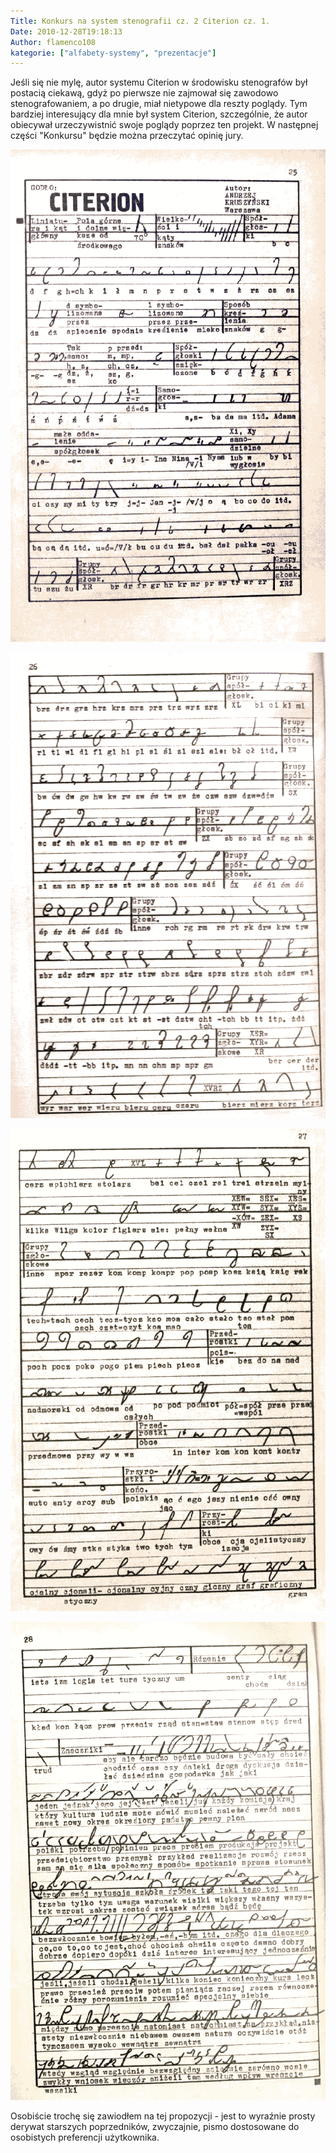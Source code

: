 ```yaml
---
Title: Konkurs na system stenografii cz. 2 Citerion cz. 1.
Date: 2010-12-28T19:18:13
Author: flamenco108
kategorie: ["alfabety-systemy", "prezentacje"]
---
```


Jeśli się nie mylę, autor systemu Citerion w środowisku stenografów był
postacią ciekawą, gdyż po pierwsze nie zajmował się zawodowo
stenografowaniem, a po drugie, miał nietypowe dla reszty poglądy. Tym
bardziej interesujący dla mnie był system Citerion, szczególnie, że
autor obiecywał urzeczywistnić swoje poglądy poprzez ten projekt. W
następnej części "Konkursu" będzie można przeczytać opinię jury.

![](citerion01.png)

![](citerion021.png)

![](citerion03.png)

![](citerion04.png)

Osobiście trochę się zawiodłem na tej propozycji - jest to wyraźnie
prosty derywat starszych poprzedników, zwyczajnie, pismo dostosowane do
osobistych preferencji użytkownika.
